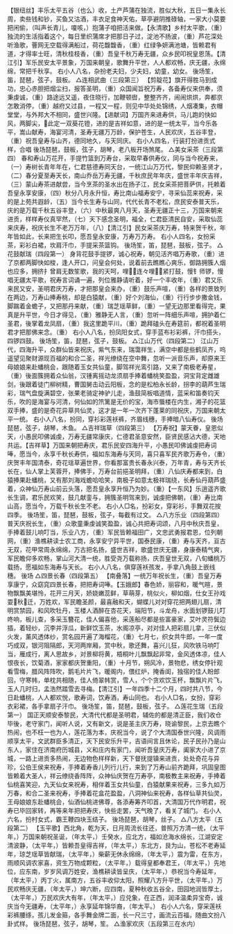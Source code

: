 <!-- { "loadSidebar": true } -->
【银纽丝】丰乐太平五谷（也么）收，土产芦蒲在独流，胜似大秋，五日一集永长周，卖些钱和钞，买鱼又沽酒，丰衣足食神天佑，草亭避阴推碌轴，一家大小莫要把闲偷，（叫声长青儿，嗄咳，）抱蒲子咱把活来做。【永清歌】乡村太平歌，（重）独流的生活指着这个，每日里织蒲席才把那日子过，淀池不扬波，（重）芦花深处听渔歌，罾网无空载得满船过，荷花馥馥香，（重）红绿争妍满池塘，皆赖君有道，才得率士旺，清秋桂枝香，（重）吾皇千秋万寿无疆，众乡民叩祝皇恩荡。【清江引】军乐民安太平景象，万国来朝皇，歌舞升平世，人人都欢畅，庆无疆，永绵绵，常把千秋享。
右小人八名，杂扮老夫妇，少夫妇，幼童，幼女。
後场笙，笛，琵琶，弦子，鼓板。
△连相武曲（三段第三）
【剪靛花】旗开得胜马到成功，忠心赤胆把烟尘扫，报答圣明，（重）众国闻旨祝万寿，各备寿仪来供奉，须秉虔诚，（重）路途远又遥，夜住晓行，加鞭顿辔，整整齐齐，闹闹烘烘，奔都京怎敢消停，（重）越府又过县，一程又一程，则见中华处处锦绣，人烟凑集，衣帽堂堂，与外邦大不相同，盛世兴隆。【进献词】万国齐来进寿供，马儿跑的快如风，两脚尖，此定一双葵花镫，进的是吉祥如意，进的是一统太平，当今乐各平，嵩山献寿，海宴河清，圣寿无疆万万龄，保护苍生，人民欢庆，五谷丰登，（重）祝吾皇寿与山齐，德同地久，与天同庆。
右小人四名，行装打扮进贡式样，合唱
後场琵琶，鼓板，弦子，胡琴，老八板开场煞尾。
△美女采茶（三段第四）
春和寿山万花开，手提竹篮到万寿台，采取早春供寿仪，同与当今祝寿来，（一）寿树长青年年在，仁君慈德寿同天台，一统江山万万代，黎民仰赖圣贤才，（二）春分夏至寿天长，南山乔岳万寿无疆，千秋庶民年年庆，盛世丰年庆吉祥，（三）蒙山寿茶进献尝，当今烹茶的圣水出在扬子江，民女采茶把菩萨供，托赖着吾皇永享安康，（四）秋分八月永升恒，寿比南山福寿安宁，寻采仙蕊来祝寿，采的是上苑共遐龄，（五）当今长生寿与山同，代代长青不老松，庶民安泰普天乐，庆的是万载千秋五谷丰登，（六）中秋最爽八月天，圣寿无疆正十三，万国来朝来进贡，样样寿仪真罕然，（七）天下感念圣明，福全，仁君臣清民自安，采取仙蕊来庆寿，祝庆长生不老万万年，（八）【清江引】民女采茶庆万寿，特来贺千秋，年年皆如此，长来把生长叩，愿吾皇永安康，万寿万万寿。
右小人四名，女扮采茶，彩衫白裙，坎肩汗巾，手提采茶篮钩。
後场笙，笛，琵琶，鼓板，弦子。
△花鼓献瑞（四段第一）
身背花鼓手提锣，诚心祝寿，朝见活齐唱万寿歌，（重）进了京都两脚快如梭，逢人开口，问皇会何处，说着前去瞧瞧心爽乐，御路拥簇人烟也应多，拥挤扌曾肩无数笙歌，我的天呵，哩连々哩，紧打鼓，慢钅师锣，慢唱无疆太平歌，祝寿言词诵一遍，列位雅静请听着，好一个丰收年，（重）君又乐来民又安，圣明君庆万寿，才把那皇会来办，（重）鼓乐声喧，（重）各样的景致列在两边，万寿山捧寿桃，却是白猿献，（重）好个刘海仙，（重）行行步步撒金钱，脚踹着金蟾子，又把那丹来献，（重）瑞芝瑶草鲜，（重）一望无边那里看得完，果真是升平世，今日才得见，（重）雅静无人言，（重）忽听一阵细乐声喧，拥护着仁圣君，後掌着龙凤扇，（重）我这里跪平川，（重）跪拜磕头在寿筵前，都祝着圣明君才把那佛来念。（重）
右小人八名，扮凤阳女式，穿手蓝布衫彩裤，汗巾搭头，四锣四鼓。
後场笙，笛，琵琶，弦子，鼓板。
△江山万代（四段第二）
江山万代，四海升平，众群仙皆来祝庆，紫气东来，瑞霭祥生，满空中都是些鹤凤齐，呜遥望见聚财源现百福的和合二圣，祥光缭绕在空中舞，忽听一派音乐声，却原来王母娘娘来赴蟠桃会，跟随着玉女共仙童，脚驾祥光鸾引路，又来了南极老寿星，（重）後面簇拥着众仙翁，汉锺离摇动龙须扇手捧着蟠桃笑盈盈，洞宝背定雌雄剑，後跟着徒门柳树精，曹国舅击动云阳板，念的是松柏永长龄，拐李的葫芦生瑞彩，瑞气盘旋满碧空，张果老骑定神驴儿走，渔鼓简板唱道情，蓝采和笛奏钧天乐，吹的是海宴与河清，何仙如的笊篱是无价的宝，海市蜃楼在内生，湘子的花篮双手捧，盛的是奇花异草共仙灵，这才是一年一次齐下蓬莱的同祝庆，万国来朝太平一统。
右小人八名，扮同，穿衫彩莲袄裤，齐眉线穗，手捧暗八仙寿仪。
後场琵琶，弦子，胡琴，木鱼。
△吉祥瑞草（四段第三）
【万寿祝】蒙天眷，皇恩似天，小愚民叩佛诚虔，万寿无疆常康庆，仁德君圣意安然，臣贤民感沾大德，天地共运。【吉祥草】万国来朝把寿庆，君乐民安四海升平，小愚民叩佛诚虔把寿词唪，愿当今，永享千秋长寿供，福如东海寿与天同，喜只喜军民齐歌万寿令，（重）庆贺丰年国清泰，奇花瑶草遍世界，你看那富贵长春永兴泰，万年青，寿与天齐长长在，仙人掌上芙蓉开，捧佛手，万寿台前挹圣明拜，（重）八仙庆寿都来到，白猿捧果赴蟠桃，又有那刘海戏蟾哈哈笑，南极子如意太极祥瑞绕，长寿仙丹葫芦盛着，众神仙万寿山前云头落，愿吾皇永享升恒乃为妙。（重）【一东风】乐逍遥齐歌长生调，君乐民欢笑，鼓几献銮与，拥簇圣明驾来到，诚虔把佛朝，（重）寿比南山高，愿当今，万载千秋长生不老。
右小人□名，扮彩女，穿彩衫，手舞双花按四季。
後场笙，笛，琵琶，鼓板，弦子，每截有过文。
△八方乐业（四段第四）
普天庆祝长生，（重）众歌童秉虔诚笑盈盈，诚心共把寿词颂，八月中秋庆吾皇，手捧着鼓儿响叮当，乐业八方，（重）军民皆赖福田广，文忠武勇报君恩，位列朝网，（重）渔樵耕读士农工商，永享安宁异平世，国泰民康，（重）寿与天齐，亘古无双，花甲常周永绵绵，万古把名扬，盛世吉祥，歌盛世庆无疆，身康泰精气爽，军民瞻仰多欢畅，掌山河大清一统，胜受尧万载称扬，庆吾皇世无双，八旬蟠桃万载扬，愿福如东海寿与天长。
右小人八名，俱穿莲袄孩发，手拿八角鼓上嵌线穗。
後场
△四景长春（四段第五）
【南叠落】一统万年祝长生，（重）吾皇万寿享康宁，众窈窕四景长春，把把寿词唪。【玉娥郎】春色娇，丽容和，暖气暄，景物飘飘美堪怜，花开三月天，娇娆嫩蕊鲜，草萌芽，桃似火，柳如烟，仕女王孙戏耍秋迁，万姓欢，军民瞻圣颜，最喜融和天，蝴蝶儿对对穿花把两翅儿扇，清明赏禁园，和风吹牡丹，玉楼人酒醉在杏花天，端阳节，斗龙舟，水面划锣鼓儿叮咚响，板儿查，多采玉簪花，佳人偏喜他，采莲船尽都是些富豪家，艾叶灵符鬓边插，着轻纱，沉李并浮瓜，新鲜饮玉茶，水阁凉亭，对对佳人把彩扇儿拿，三伏似火发，薰风透体纱，赏名园开遍了海榴花，（重）七月七，织女共牛郎，一年一度巧成双，银河阻隔郎，天河两岸厢，赏中秋，歌还舞，喜兴儿狂，风吹铁马响叮当，雁成行，离人思故乡，对景柳将黄，梧桐叶儿飘飘起非常，金风透体凉，佳人恨夜长，饮菊酒，家家都庆贺重阳，（重）十月节，朔风冷，景物悲，绣女停针观看雪梅，腊风阵阵吹，鹅毛片片飞，暖阁内，偎红炉，掩香闺，独宿的佳人盼郎回，守寒帏，单枕共相随，佳人倚翠帏赏，雪人，个个贪欢饮玉杯，飘飘片片飞，玉人几时归，孟浩然踏雪去寻梅。【清江引】一年四季十二个月，四时共八节，今日赴蟠桃，人人都欢悦，歌寿词，饮寿酒，寿山同也。
右小人□名，女扮，穿彩衣彩裙，各手拿扇子汗巾。
後场笙，笛，琵琶，鼓板，弦子。
△莲花生瑞（五段第一）
国正天顺安泰黎民，大清代代都是圣明君，辅佐的都是清正臣，我们收仓毕後，老守家门，闻听人说，又有新文，说是圣主庆万寿，晓谕黎民，上京去瞧个热闹，也不枉一也为人，莲花落为本，庆祝当今，说了个大清国泰世兴隆，风调雨顺享太平，文武群臣多清正，天下民安乐升平，吉语间言且休论，民子民孙乃是山东人，家住在济南府历城县，义和庄内有家门，闻听吾皇庆万寿，阖家大小进了京城，一路上进贡多热闹，无边物色样样新，天下督抚提镇来进贡，处处奇花与异珍，公伯王侯来祝寿，手捧着寿香儿列行儿行，来到了万寿山前齐跪拜，巩固皇图皆赖着大圣人，祥云缭绕香阵阵，众神仙庆贺在万寿亭，南极教主来祝寿，手捧着仙桃喜笑迎，九天仙女来祝寿，相伴着玉女共仙童，白猿献果来祝寿，三多九如万万春，和合二圣来祝寿，手捧着花盒花盈盈，八洞神仙来祝寿，各样仙草共仙灵，王母娘娘东赴蟠桃会，仙酒仙桃进佛尊，各添寿筹齐叩首，大清国万代作明君，祝寿已毕回家转，再等来年把把寿庆，快些走罢，天气晚了，看关了城门。
右小人六名，扮村女式，霸王鞭四块玉结子。
後场琵琶，胡琴，丝子。
△八方太平（五段第二）
【玉平歌】西北角，乾为天，日月周流长往还，普照万方清一统，（太平年，）万国来朝祝圣诞，（年太平，）壬癸水，应北方，福如沧海水绵长，江湖安定清波静，（太平年，）皆赖吾皇得吉祥，（年太平，）东北方，艮为山，苍松不老寿延年，琼芝瑶草皆献瑞，（太平年，）柴薪无休永绵绵，（年太平，）震为雷，在东方，雨顺风调农家喜，资生万物成颗粒，（太平年，）载得皇都奉君王，（年太平，）先地位，应东南，岁岁风调万姓安，渔樵耕读皆呈庆，（太平年，）恭祝当今寿延年，（年太平，）丙丁火，属南方，五谷丰收仰太阳，照耀八方升平世，（太平年，）万民欢畅庆无疆，（年太平，）坤六断，应四南，夏种秋收五谷全，田园地润皆厚土，（太平年，）万民欢庆大有年，（年太平，）应兑象，在正西，润泽温柔异宝奇，诚庆当今无疆寿，（太平年，）永享延年锦华裔，（年太平。）
右小人六名，穿采莲袄彩裤腰绦，孩儿发金箍，各手舞金牌二面，长一尺三寸，画流云百福，随曲文扮八卦式样。
後场琵琶，弦子，胡琴，笙。
△渔家欢庆（五段第三在水内）

